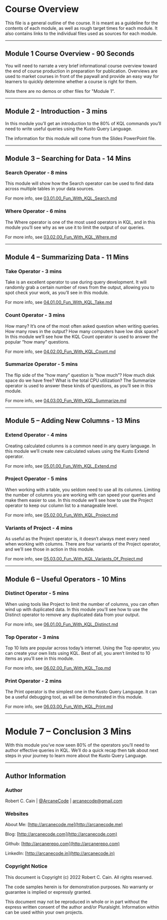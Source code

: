 # Course Overview

This file is a general outline of the course. It is meant as a guideline for the contents of each module, as well as rough target times for each module. It also contains links to the individual files used as sources for each module.

---

## Module 1	Course Overview - 90 Seconds

You will need to narrate a very brief informational course overview toward the end of course production in preparation for publication. Overviews are used to market courses in front of the paywall and provide an easy way for learners to quickly determine whether a course is right for them.

Note there are no demos or other files for "Module 1".

---

##	Module 2 - Introduction -	3 mins

In this module you’ll get an introduction to the 80% of KQL commands you’ll need to write useful queries using the Kusto Query Language.

The information for this module will come from the Slides PowerPoint file.

---

## Module 3 – Searching for Data - 14 Mins

### Search Operator - 8 mins

This module will show how the Search operator can be used to find data across multiple tables in your data sources.

For more info, see [03.01.00_Fun_With_KQL_Search.md](03.01_Search/03.01.00_Fun_With_KQL_Search.md)

### Where Operator - 6 mins

The Where operator is one of the most used operators in KQL, and in this module you’ll see why as we use it to limit the output of our queries.

For more info, see [03.02.00_Fun_With_KQL_Where.md](./03.02_Where/03.02.00_Fun_With_KQL_Where.md)

---

##	Module 4 – Summarizing Data	- 11 Mins

### Take Operator - 3 mins

Take is an excellent operator to use during query development. It will randomly grab a certain number of rows from the output, allowing you to spot check your work, as you’ll see in this module.

For more info, see [04.01.00_Fun_With_KQL_Take.md](04.01_Take/04.01.00_Fun_With_KQL_Take.md)

### Count Operator - 3 mins

How many? It’s one of the most often asked question when writing queries. How many rows in the output? How many computers have low disk space? In this module we’ll see how the KQL Count operator is used to answer the popular “how many” questions.

For more info, see [04.02.00_Fun_With_KQL_Count.md](04.02_Count/04.02.00_Fun_With_KQL_Count.md)

### Summarize Operator - 5 mins

The flip side of the “how many” question is “how much”? How much disk space do we have free? What is the total CPU utilization? The Summarize operator is used to answer these kinds of questions, as you’ll see in this module.

For more info, see [04.03.00_Fun_With_KQL_Summarize.md](04.03_Summarize/04.03.00_Fun_With_KQL_Summarize.md)

---

##	Module 5 – Adding New Columns -	13 Mins

### Extend Operator - 4 mins

Creating calculated columns is a common need in any query language. In this module we’ll create new calculated values using the Kusto Extend operator.

For more info, see [05.01.00_Fun_With_KQL_Extend.md](05.01_Extend/05.01.00_Fun_With_KQL_Extend.md)

### Project Operator - 5 mins

When working with a table, you seldom need to use all its columns. Limiting the number of columns you are working with can speed your queries and make them easier to use. In this module we’ll see how to use the Project operator to keep our column list to a manageable level.

For more info, see [05.02.00_Fun_With_KQL_Project.md](05.02_Project/05.02.00_Fun_With_KQL_Project.md)

### Variants of Project - 4 mins

As useful as the Project operator is, it doesn’t always meet every need when working with columns. There are four variants of the Project operator, and we’ll see those in action in this module.

For more info, see [05.03.00_Fun_With_KQL_Variants_Of_Project.md](05.03_Variants_of_Project/05.03.00_Fun_With_KQL_Variants_Of_Project.md)

---

##	Module 6 – Useful Operators	- 10 Mins

### Distinct Operator - 5 mins

When using tools like Project to limit the number of columns, you can often wind up with duplicated data. In this module you’ll see how to use the Distinct operator to remove any duplicated data from your output.

For more info, see [06.01.00_Fun_With_KQL_Distinct.md](06.01_Distinct/06.01.00_Fun_With_KQL_Distinct.md)

### Top Operator - 3 mins

Top 10 lists are popular across today’s internet. Using the Top operator, you can create your own lists using KQL. Best of all, you aren’t limited to 10 items as you’ll see in this module.

For more info, see [06.02.00_Fun_With_KQL_Top.md](06.02_Top/06.02.00_Fun_With_KQL_Top.md)

### Print Operator - 2 mins

The Print operator is the simplest one in the Kusto Query Language. It can be a useful debugging tool, as will be demonstrated in this module.

For more info, see [06.03.00_Fun_With_KQL_Print.md](06.03_Print/06.03.00_Fun_With_KQL_Print.md)

---

#	Module 7 – Conclusion	3 Mins

With this module you’ve now seen 80% of the operators you’ll need to author effective queries in KQL. We’ll do a quick recap then talk about next steps in your journey to learn more about the Kusto Query Language.

---

## Author Information

### Author

Robert C. Cain | [@ArcaneCode](https://twitter.com/arcanecode) | arcanecode@gmail.com

### Websites

About Me: [http://arcanecode.me](http://arcanecode.me)

Blog: [http://arcanecode.com](http://arcanecode.com)

Github: [http://arcanerepo.com](http://arcanerepo.com)

LinkedIn: [http://arcanecode.in](http://arcanecode.in)

### Copyright Notice

This document is Copyright (c) 2022 Robert C. Cain. All rights reserved.

The code samples herein is for demonstration purposes. No warranty or guarantee is implied or expressly granted.

This document may not be reproduced in whole or in part without the express written consent of the author and/or Pluralsight. Information within can be used within your own projects.
